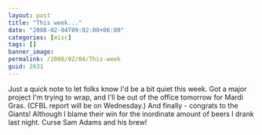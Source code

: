 ```yaml
---
layout: post
title: "This week..."
date: "2008-02-04T09:02:00+06:00"
categories: [misc]
tags: []
banner_image: 
permalink: /2008/02/04/This-week
guid: 2631
---
```


Just a quick note to let folks know I'd be a bit quiet this week. Got a major project I'm trying to wrap, and I'll be out of the office tomorrow for Mardi Gras. (CFBL report will be on Wednesday.) And finally - congrats to the Giants! Although I blame their win for the inordinate amount of beers I drank last night. Curse Sam Adams and his brew!